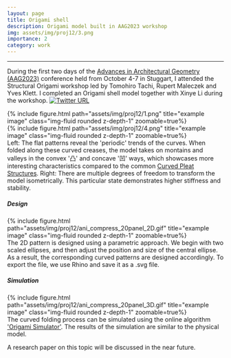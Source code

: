 ```yaml
---
layout: page
title: Origami shell
description: Origami model built in AAG2023 workshop
img: assets/img/proj12/3.png
importance: 2
category: work
---
```


------

During the first two days of the [Advances in Architectural Geometry (AAG2023)](http://aag2023.com) conference held from October 4-7 in Stuggart, I attended the Structural Origami workshop led by Tomohiro Tachi, Rupert Maleczek and Yves Klett. I completed an Origami shell model together with Xinye Li during the workshop.
[![Twitter URL](https://img.shields.io/twitter/url/https/twitter.com/LabOrigami.svg?style=social&label=Follow%20%40LabOrigami)](https://twitter.com/LabOrigami/status/1710041520827462083)

<div class="row">
    <div class="col-sm mt-3 mt-md-0">
        {% include figure.html path="assets/img/proj12/1.png" title="example image" class="img-fluid rounded z-depth-1" zoomable=true%}
    </div>
    <div class="col-sm mt-3 mt-md-0">
        {% include figure.html path="assets/img/proj12/4.png" title="example image" class="img-fluid rounded z-depth-1" zoomable=true%}
    </div>
</div>
<div class="caption">
    Left: The flat patterns reveal the 'periodic' trends of the curves. When folded along these curved creases, the model takes on montains and valleys in the convex '凸' and concave '凹' ways, which showcases more interesting characteristics compared to the common  <a href="https://doi.org/10.1145/3355089.3356540" target="\_blank"> Curved Pleat Structures</a>.
    Right: There are multiple degrees of freedom to transform the model isometrically. This particular state demonstrates higher stiffness and stability.
</div>


##### Design

<div class="row">
    <div class="col-sm mt-3 mt-md-0">
        {% include figure.html path="assets/img/proj12/ani_compress_20panel_2D.gif" title="example image" class="img-fluid rounded z-depth-1" zoomable=true%}
    </div>
</div>
<div class="caption">
    The 2D pattern is designed using a parametric approach. We begin with two scaled ellipses, and then adjust the position and size of the central ellipse. As a result, the corresponding curved patterns are designed accordingly. To export the file, we use Rhino and save it as a .svg file.
</div>



##### Simulation

<div class="row">
    <div class="col-sm mt-3 mt-md-0">
        {% include figure.html path="assets/img/proj12/ani_compress_20panel_3D.gif" title="example image" class="img-fluid rounded z-depth-1" zoomable=true%}
    </div>
</div>
<div class="caption">
    The curved folding process can be simulated using the online algorithm <a href="https://origamisimulator.org/" target="\_blank"> 'Origami Simulator'</a>. The results of the simulation are similar to the physical model.
</div>


A research paper on this topic will be discussed in the near future.
